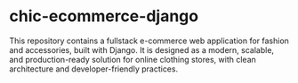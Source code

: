 # chic-ecommerce-django
This repository contains a fullstack e-commerce web application for fashion and accessories, built with Django. It is designed as a modern, scalable, and production-ready solution for online clothing stores, with clean architecture and developer-friendly practices.
